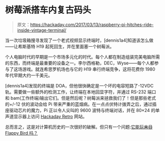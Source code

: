 # 树莓派搭车内复古码头

> 原文：<https://hackaday.com/2017/03/13/raspberry-pi-hitches-ride-inside-vintage-terminal/>

当一次垃圾箱搜寻发现了一个老式视频显示终端时，[dennis1a4]知道该怎么做——让希斯基特 H19 起死回生，并在里面塞一个树莓派。

个人电脑时代的早期是一个市场多元化的时代。每个人都在制造组装完美电脑所需的东西，而终端是最重要的设备之一。李尔西格勒，DEC，Wyse——每个人都参与了这场游戏。就连希思罗机场也与它的 H19 串行终端竞争，这将花费你 1980 年代早期大约一千美元。

[dennis1a4]发现的终端是 DOA，但他很快确定是一个坏的电容短路了-12VDC 轨。需要做一些额外的检测工作，让终端在本地回显字符，并通过 RS-232 端口和 bam(工作终端)输出它们。但是然后呢？树莓派来拯救我们了！但是那些老式的+/-12 伏的波动会给 Pi 带来严重的蓝烟病。在一点点伏特计拨弄之后，通过插座驱动芯片的魔力，Pi 正以令人尖叫的 9600 波特与终端对话，并在 80×24 的单声道显示器上访问 [Hackaday Retro](http://retro.hackaday.com/) 网站。

总而言之，这是对计算机历史的一次很好的破解。但只有一个问题:[它能玩~~末日~~ Flappy Bird 吗？](http://hackaday.com/2017/03/10/flappy-bird-is-the-new-does-it-run-doom/)